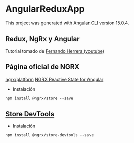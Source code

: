 # AngularReduxApp

This project was generated with [Angular CLI](https://github.com/angular/angular-cli) version 15.0.4.

## Redux, NgRx y Angular
Tutorial tomado de [Fernando Herrera (youtube)](https://www.youtube.com/watch?v=sgFQjRL5niY&list=PLCKuOXG0bPi3FtoplJe0JOpiV6OyK30wd&index=1)

## Página oficial de NGRX
[ngrx/platform](https://github.com/ngrx/platform)
[NGRX Reactive State for Angular](https://ngrx.io/)

- Instalación
```
npm install @ngrx/store --save
```

## [Store DevTools](https://ngrx.io/guide/store-devtools/install)
- Instalación
```
npm install @ngrx/store-devtools --save
```